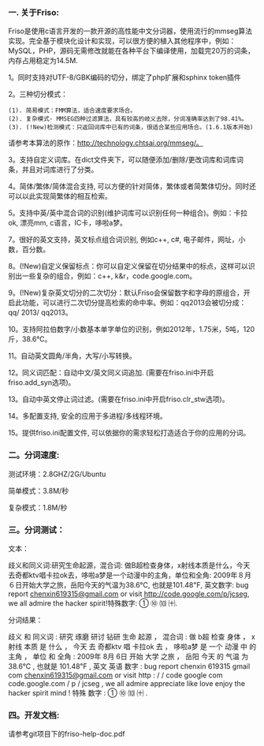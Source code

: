 <h3>一. 关于Friso: </h3>
Friso是使用c语言开发的一款开源的高性能中文分词器，使用流行的mmseg算法实现。完全基于模块化设计和实现，可以很方便的植入其他程序中，例如：MySQL，PHP，源码无需修改就能在各种平台下编译使用，加载完20万的词条，内存占用稳定为14.5M.


1。同时支持对UTF-8/GBK编码的切分，绑定了php扩展和sphinx token插件

2。三种切分模式：

    (1). 简易模式：FMM算法，适合速度要求场合。
    (2). 复杂模式- MMSEG四种过滤算法，具有较高的岐义去除，分词准确率达到了98.41%。
    (3). (!New)检测模式：只返回词库中已有的词条，很适合某些应用场合。(1.6.1版本开始)

请参考本算法的原作：http://technology.chtsai.org/mmseg/。

3。支持自定义词库。在dict文件夹下，可以随便添加/删除/更改词库和词库词条，并且对词库进行了分类。

4。简体/繁体/简体混合支持, 可以方便的针对简体，繁体或者简繁体切分。同时还可以以此实现简繁体的相互检索。

5。支持中英/英中混合词的识别(维护词库可以识别任何一种组合)。例如：卡拉ok, 漂亮mm, c语言，IC卡，哆啦a梦。

7。很好的英文支持，英文标点组合词识别, 例如c++, c#, 电子邮件，网址，小数，百分数。

8。(!New)自定义保留标点：你可以自定义保留在切分结果中的标点，这样可以识别出一些复杂的组合，例如：c++, k&r，code.google.com。

9。(!New)复杂英文切分的二次切分：默认Friso会保留数字和字母的原组合，开启此功能，可以进行二次切分提高检索的命中率。例如：qq2013会被切分成：qq/ 2013/ qq2013。

10。支持阿拉伯数字/小数基本单字单位的识别，例如2012年，1.75米，5吨，120斤，38.6℃。

11。自动英文圆角/半角，大写/小写转换。

12。同义词匹配：自动中文/英文同义词追加. (需要在friso.ini中开启friso.add_syn选项)。

13。自动中英文停止词过滤。(需要在friso.ini中开启friso.clr_stw选项)。

14。多配置支持, 安全的应用于多进程/多线程环境。

15。提供friso.ini配置文件, 可以依据你的需求轻松打造适合于你的应用的分词。


<h3>二。分词速度: </h3>

测试环境：2.8GHZ/2G/Ubuntu 

简单模式：3.8M/秒  

复杂模式：1.8M/秒

<h3>三。分词测试：</h3>

文本：

歧义和同义词:研究生命起源，混合词: 做B超检查身体，x射线本质是什么，今天去奇都ktv唱卡拉ok去，哆啦a梦是一个动漫中的主角，单位和全角: 2009年８月６日开始大学之旅，岳阳今天的气温为38.6℃, 也就是101.48℉, 英文数字: bug report chenxin619315@gmail.com or visit http://code.google.com/p/jcseg, we all admire the hacker spirit!特殊数字: ① ⑩ ⑽ ㈩.

分词结果：

歧义 和 同义词 : 研究 琢磨 研讨 钻研 生命 起源 ， 混合词 : 做 b超 检查 身体 ， x射线 本质 是 什么 ， 今天 去 奇都ktv 唱 卡拉ok 去 ， 哆啦a梦 是 一个 动漫 中 的 主角 ， 单位 和 全角 : 2009年 8月 6日 开始 大学 之旅 ， 岳阳 今天 的 气温 为 38.6℃ , 也就是 101.48℉ , 英文 英语 数字 : bug report chenxin 619315 gmail com chenxin619315@gmail.com or visit http : / / code google com code.google.com / p / jcseg , we all admire appreciate like love enjoy the hacker spirit mind ! 特殊 数字 : ① ⑩ ⑽ ㈩ .


<h3>四。开发文档: </h3> 

请参考git项目下的friso-help-doc.pdf

